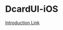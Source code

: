 # DcardUI-iOS
[Introduction Link](https://medium.com/%E6%B5%B7%E5%A4%A7-ios-app-%E7%A8%8B%E5%BC%8F%E8%A8%AD%E8%A8%88/ios-%E6%87%89%E7%94%A8%E7%A8%8B%E5%BC%8F%E9%96%8B%E7%99%BC%E5%85%A5%E9%96%80-hw1-98b1e7516925)
